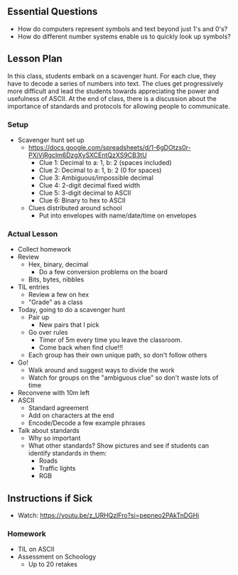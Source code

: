 ## Essential Questions

- How do computers represent symbols and text beyond just 1's and 0's?
- How do different number systems enable us to quickly look up symbols?

## Lesson Plan

In this class, students embark on a scavenger hunt. For each clue, they have to
decode a series of numbers into text. The clues get progressively more difficult
and lead the students towards appreciating the power and usefulness of ASCII.
At the end of class, there is a discussion about the importance of standards
and protocols for allowing people to communicate.

### Setup

- Scavenger hunt set up
    - https://docs.google.com/spreadsheets/d/1-6gDOtzs0r-PXiVjRgclm6DzgXySXCEntQzXS9CB3tU
        - Clue 1: Decimal to a: 1, b: 2 (spaces included)
        - Clue 2: Decimal to a: 1, b: 2 (0 for spaces)
        - Clue 3: Ambiguous/impossible decimal
        - Clue 4: 2-digit decimal fixed width
        - Clue 5: 3-digit decimal to ASCII
        - Clue 6: Binary to hex to ASCII
    - Clues distributed around school
        - Put into envelopes with name/date/time on envelopes

### Actual Lesson

- Collect homework
- Review
    - Hex, binary, decimal
        - Do a few conversion problems on the board
    - Bits, bytes, nibbles
- TIL entries
    - Review a few on hex
    - "Grade" as a class
- Today, going to do a scavenger hunt
    - Pair up
        - New pairs that I pick
    - Go over rules
        - Timer of 5m every time you leave the classroom.
        - Come back when find clue!!!
    - Each group has their own unique path, so don't follow others
- Go!
    - Walk around and suggest ways to divide the work
    - Watch for groups on the "ambiguous clue" so don't waste lots of time
- Reconvene with 10m left
- ASCII
    - Standard agreement
    - Add on characters at the end
    - Encode/Decode a few example phrases
- Talk about standards
    - Why so important
    - What other standards?
    Show pictures and see if students can identify standards in them:
        - Roads
        - Traffic lights
        - RGB

## Instructions if Sick

- Watch: https://youtu.be/z_URHQzlFro?si=pepneo2PAkTnDGHi

### Homework

- TIL on ASCII
- Assessment on Schoology
    - Up to 20 retakes
